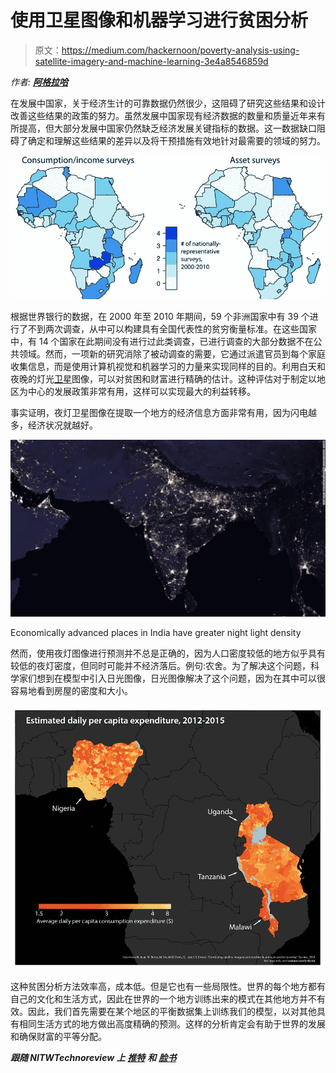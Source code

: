 # 使用卫星图像和机器学习进行贫困分析

> 原文：<https://medium.com/hackernoon/poverty-analysis-using-satellite-imagery-and-machine-learning-3e4a8546859d>

*作者:* [***阿格拉哈***](https://www.facebook.com/agraha.jigyasu)

在发展中国家，关于经济生计的可靠数据仍然很少，这阻碍了研究这些结果和设计改善这些结果的政策的努力。虽然发展中国家现有经济数据的数量和质量近年来有所提高，但大部分发展中国家仍然缺乏经济发展关键指标的数据。这一数据缺口阻碍了确定和理解这些结果的差异以及将干预措施有效地针对最需要的领域的努力。

![](img/3a8daf1788c8b922111ae7571888342e.png)

根据世界银行的数据，在 2000 年至 2010 年期间，59 个非洲国家中有 39 个进行了不到两次调查，从中可以构建具有全国代表性的贫穷衡量标准。在这些国家中，有 14 个国家在此期间没有进行过此类调查，已进行调查的大部分数据不在公共领域。然而，一项新的研究消除了被动调查的需要，它通过派遣官员到每个家庭收集信息，而是使用计算机视觉和机器学习的力量来实现同样的目的。利用白天和夜晚的灯光[卫星](https://hackernoon.com/tagged/satellite)图像，可以对贫困和财富进行精确的估计。这种评估对于制定以地区为中心的发展政策非常有用，这样可以实现最大的利益转移。

事实证明，夜灯卫星图像在提取一个地方的经济信息方面非常有用，因为闪电越多，经济状况就越好。

![](img/3db32a18421a4d56ff0a314c1ca02a02.png)

Economically advanced places in India have greater night light density

然而，使用夜灯图像进行预测并不总是正确的，因为人口密度较低的地方似乎具有较低的夜灯密度，但同时可能并不经济落后。例句:农舍。为了解决这个问题，科学家们想到在模型中引入日光图像，日光图像解决了这个问题，因为在其中可以很容易地看到房屋的密度和大小。

![](img/442c3e14f3ef1c4d9b6731ec0f8488a7.png)

这种贫困分析方法效率高，成本低。但是它也有一些局限性。世界的每个地方都有自己的文化和生活方式，因此在世界的一个地方训练出来的模式在其他地方并不有效。因此，我们首先需要在某个地区的平衡数据集上训练我们的模型，以对其他具有相同生活方式的地方做出高度精确的预测。这样的分析肯定会有助于世界的发展和确保财富的平等分配。

***跟随 NITWTechnoreview 上*** [***推特***](https://twitter.com/NTechnoreview) ***和*** [***脸书***](https://www.facebook.com/NITWTechnoreview/)